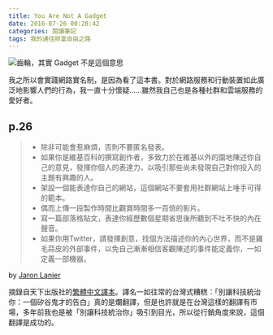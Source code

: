 ```yaml
---
title: You Are Not A Gadget
date: 2016-07-26 00:28:42
categories: 閱讀筆記
tags: 我的通往財富自由之路
---
```


![齒輪，其實 Gadget 不是這個意思](https://c7.staticflickr.com/9/8738/28511854126_7bb51d0f4f.jpg)

我之所以會實踐網路實名制，是因為看了這本書。對於網路服務和行動裝置如此廣泛地影響人們的行為，我一直十分懷疑……雖然我自己也是各種社群和雲端服務的愛好者。

## p.26

> - 除非可能會惹麻煩，否則不要匿名發表。
> - 如果你是維基百科的撰寫創作者，多致力於在維基以外的園地陳述你自己的意見，發揮你個人的表達力，以吸引那些尚未發現自己對你投入的主題有興趣的人。
> - 架設一個能表達你自己的網站，這個網站不要套用社群網站上唾手可得的範本。
> - 偶而上傳一段製作時間比觀賞時間多一百倍的影片。
> - 寫一篇部落格貼文，表達你經歷數個星期省思後所聽到不吐不快的內在聲音。
> - 如果你用Twitter，請發揮創意，找個方法描述你的內心世界，而不是雞毛蒜皮的外部事件，以免自己漸漸相信客觀陳述的事件能定義你，一如定義一部機器。

by [Jaron Lanier](http://www.jaronlanier.com/)

摘錄自天下出版社的[繁體中文譯本](http://www.books.com.tw/products/0010568895)。譯名一如往常的台灣式糟糕：「別讓科技統治你：一個矽谷鬼才的告白」真的是爛翻譯，但是也許就是在台灣這樣的翻譯有市場，多年前我也是被「別讓科技統治你」吸引到目光，所以從行銷角度來說，這個翻譯是成功的。
